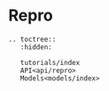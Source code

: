 # Repro

```{eval-rst}
.. toctree::
   :hidden:

   tutorials/index
   API<api/repro>
   Models<models/index>
```